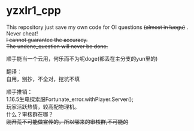# yzxlr1_cpp
This repository just save my own code for OI questions ~~(almost in luogu)~~ .\
Never cheat!\
~~I cannot guarantee the accuracy.~~\
~~The undone_question will never be done.~~

顺手能当一个云用，何乐而不为呢doge(都丢在主分支的yun里的)

翻译： \
自用，别抄，不全对，挖坑不填

顺手推销：\
1.16.5生电探索服Fortunate_error.withPlayer.Server();\
玩家活跃热情，较高配物理机。\
什么？审核群在哪？\
~~刚开荒不可能做宣传的，所以哪来的审核群,不可能的~~
